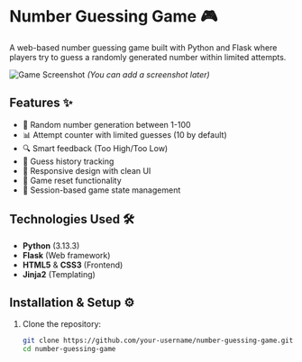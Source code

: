 # Number Guessing Game 🎮

A web-based number guessing game built with Python and Flask where players try to guess a randomly generated number within limited attempts.

![Game Screenshot](screenshot.png) *(You can add a screenshot later)*

## Features ✨

- 🎯 Random number generation between 1-100
- 📊 Attempt counter with limited guesses (10 by default)
- 🔍 Smart feedback (Too High/Too Low)
- 📝 Guess history tracking
- 🎨 Responsive design with clean UI
- 🔄 Game reset functionality
- 💾 Session-based game state management

## Technologies Used 🛠️

- **Python** (3.13.3)
- **Flask** (Web framework)
- **HTML5** & **CSS3** (Frontend)
- **Jinja2** (Templating)

## Installation & Setup ⚙️

1. Clone the repository:
   ```bash
   git clone https://github.com/your-username/number-guessing-game.git
   cd number-guessing-game
